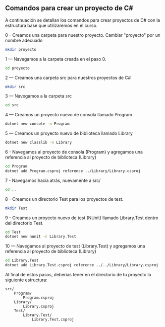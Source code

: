## Comandos para crear un proyecto de C#


A continuación se detallan los comandos para crear proyectos de C# con la estructura base que utilizaremos en el curso.

0 - Creamos una carpeta para nuestro proyecto. Cambiar "proyecto" por un nombre adecuado

```bash
mkdir proyecto
```

1 — Navegamos a la carpeta creada en el paso 0.

```bash
cd proyecto
```

2 — Creamos una carpeta src para nuestros proyectos de C#

```bash
mkdir src
```

3 — Navegamos a la carpeta src

```bash
cd src
```

4 — Creamos un proyecto nuevo de consola llamado Program

```bash
dotnet new console -n Program
```

5 — Creamos un proyecto nuevo de biblioteca llamado Library

```bash
dotnet new classlib -n Library
```

6 - Navegamos al proyecto de consola (Program) y agregamos una referencia al proyecto de biblioteca (Library)

```bash
cd Program
dotnet add Program.csproj reference ../Library/Library.csproj
```

7 - Navegamos hacia atrás, nuevamente a src/

```bash
cd ..
```

8 - Creamos un directorio Test para los proyectos de test.

```bash
mkdir Test
```

9 - Creamos un proyecto nuevo de test (NUnit) llamado Library.Test dentro del directorio Test.

```bash
cd Test
dotnet new nunit -n Library.Test
```

10 — Navegamos al proyecto de test (Library.Test) y agregamos una referencia al proyecto de biblioteca (Library)

```bash
cd Library.Test
dotnet add Library.Test.csproj reference ../../Library/Library.csproj
```


Al final de estos pasos, deberías tener en el directorio de tu proyecto la siguiente estructura:

```
src/
    Program/
        Program.csproj
    Library/
        Library.csproj
    Test/
        Library.Test/
            Library.Test.csproj
```
